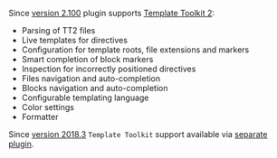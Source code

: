 Since [version 2.100](https://github.com/Camelcade/Perl5-IDEA/releases/tag/2.100release) plugin supports  [Template Toolkit 2](http://template-toolkit.org/):

* Parsing of TT2 files
* Live templates for directives
* Configuration for template roots, file extensions and markers
* Smart completion of block markers
* Inspection for incorrectly positioned directives
* Files navigation and auto-completion
* Blocks navigation and auto-completion
* Configurable templating language
* Color settings
* Formatter

Since [version 2018.3](https://github.com/Camelcade/Perl5-IDEA/releases/tag/2018.3) `Template Toolkit` support available via [separate plugin](https://plugins.jetbrains.com/plugin/11335-template-toolkit-support).